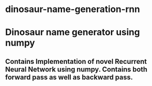 # dinosaur-name-generation-rnn

# Dinosaur name generator using numpy

## Contains Implementation of novel Recurrent Neural Network using numpy. Contains both forward pass as well as backward pass.
